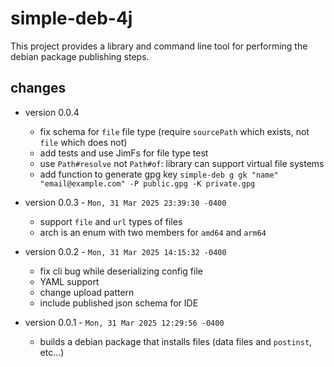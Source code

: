 # simple-deb-4j

This project provides a library and command line tool for performing the debian package publishing steps.

## changes

* version 0.0.4
  * fix schema for `file` file type (require `sourcePath` which exists, not `file` which does not)
  * add tests and use JimFs for file type test
  * use `Path#resolve` not `Path#of`: library can support virtual file systems
  * add function to generate gpg key `simple-deb g gk "name" "email@example.com" -P public.gpg -K private.gpg`

* version 0.0.3 - `Mon, 31 Mar 2025 23:39:30 -0400`
  * support `file` and `url` types of files
  * arch is an enum with two members for `amd64` and `arm64`

* version 0.0.2 - `Mon, 31 Mar 2025 14:15:32 -0400`
  * fix cli bug while deserializing config file
  * YAML support
  * change upload pattern
  * include published json schema for IDE

* version 0.0.1 - `Mon, 31 Mar 2025 12:29:56 -0400`
  * builds a debian package that installs files (data files and `postinst`, etc...)
